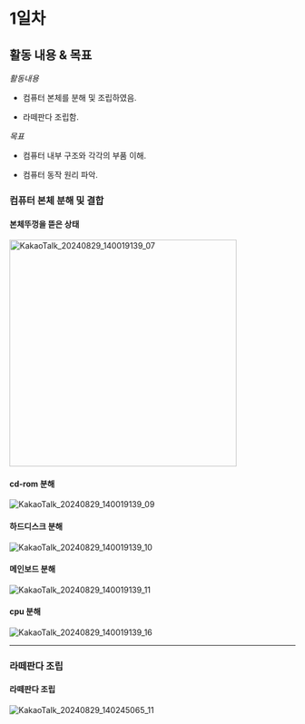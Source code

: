 # 1일차


## 활동 내용 & 목표
*활동내용*

- 컴퓨터 본체를 분해 및 조립하였음.


- 라떼판다 조립함.


*목표*


- 컴퓨터 내부 구조와 각각의 부품 이해.


- 컴퓨터 동작 원리 파악.


### 컴퓨터 본체 분해 및 결합


#### 본체뚜껑을 뜯은 상태


<img src="https://github.com/user-attachments/assets/a7bf18a4-66d2-4c69-8c19-7b29f06fb19f" alt="KakaoTalk_20240829_140019139_07" width="400">


#### cd-rom 분해


![KakaoTalk_20240829_140019139_09](https://github.com/user-attachments/assets/bbfa2bf6-01fd-469e-b57d-98632e0361d0)


#### 하드디스크 분해


![KakaoTalk_20240829_140019139_10](https://github.com/user-attachments/assets/7b07f50f-14b4-44a0-aa5d-22ff78e83d31)


#### 메인보드 분해


![KakaoTalk_20240829_140019139_11](https://github.com/user-attachments/assets/da7caea8-65fd-4929-a6b3-d15205f506af)


#### cpu 분해


![KakaoTalk_20240829_140019139_16](https://github.com/user-attachments/assets/8ffa04bc-a654-48ed-9cf0-2faacfc1d823)


----------


### 라떼판다 조립


#### 라떼판다 조립


![KakaoTalk_20240829_140245065_11](https://github.com/user-attachments/assets/d77fa049-ed0a-4f9d-93fd-e9d83c645469)
